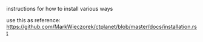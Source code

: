 instructions for how to install various ways 

use this as reference: https://github.com/MarkWieczorek/ctplanet/blob/master/docs/installation.rst